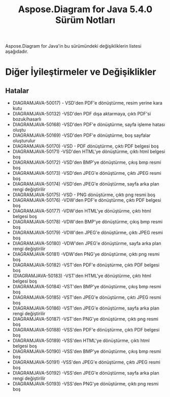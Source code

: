 ﻿---
title: Aspose.Diagram for Java 5.4.0 Sürüm Notları
type: docs
weight: 60
url: /tr/java/aspose-diagram-for-java-5-4-0-release-notes/
---
Aspose.Diagram for Java'in bu sürümündeki değişikliklerin listesi aşağıdadır.
# **Diğer İyileştirmeler ve Değişiklikler**
## **Hatalar**
- DIAGRAMJAVA-50017) - VSD'den PDF'e dönüştürme, resim yerine kara kutu
- DIAGRAMJAVA-50132) -VSD'den PDF dışa aktarmaya, çıktı PDF'si bozuk/hasarlı
- DIAGRAMJAVA-50168) -VSD'den PDF'e dönüştürme, sayfa işleme hatası oluştu
- DIAGRAMJAVA-50169) -VSD'den PDF'e dönüştürme, boş sayfalar oluşturulur
- DIAGRAMJAVA-50170) -VSD - PDF dönüştürme, çıktı PDF belgesi boş
- DIAGRAMJAVA-50171) -VSD'den HTML'ye dönüştürme, çıktı html belgesi boş
- DIAGRAMJAVA-50172) -VSD'den BMP'ye dönüştürme, çıkış bmp resmi boş
- DIAGRAMJAVA-50173) -VSD'den JPEG'e dönüştürme, çıktı JPEG resmi boş
- DIAGRAMJAVA-50174) -VSD'den JPEG'e dönüştürme, sayfa arka plan rengi değiştirilir
- DIAGRAMJAVA-50175) -VSD - PNG dönüştürme, çıktı png resmi boş
- DIAGRAMJAVA-50176) -VDW'den PDF'e dönüştürme, çıktı PDF belgesi boş
- DIAGRAMJAVA-50177) -VDW'den HTML'ye dönüştürme, çıktı html belgesi boş
- DIAGRAMJAVA-50178) -VDW'den BMP'ye dönüştürme, çıkış bmp resmi boş
- DIAGRAMJAVA-50179) -VDW'den JPEG'e dönüştürme, çıktı JPEG resmi boş
- DIAGRAMJAVA-50180) -VDW'den JPEG'e dönüştürme, sayfa arka plan rengi değiştirilir
- DIAGRAMJAVA-50181) -VDW'den PNG'ye dönüştürme, çıktı png resmi boş
- DIAGRAMJAVA-50182) -VST'den PDF'e dönüştürme, çıktı PDF belgesi boş
- (DIAGRAMJAVA-50183) -VST'den HTML'ye dönüştürme, çıktı html belgesi boş
- DIAGRAMJAVA-50184) -VST'den BMP'ye dönüştürme, çıkış bmp resmi boş
- DIAGRAMJAVA-50185) -VST'den JPEG'e dönüştürme, çıktı JPEG resmi boş
- DIAGRAMJAVA-50186) -VST'den JPEG'e dönüştürme, sayfa arka plan rengi değiştirilir
- DIAGRAMJAVA-50187) -VST'den PNG'ye dönüştürme, çıktı png resmi boş
- DIAGRAMJAVA-50188) -VSS'den PDF'e dönüştürme, çıktı PDF belgesi boş
- DIAGRAMJAVA-50189) -VSS'den HTML'ye dönüştürme, çıktı html belgesi boş
- DIAGRAMJAVA-50190) -VSS'den BMP'ye dönüştürme, çıkış bmp resmi boş
- DIAGRAMJAVA-50191) -VSS'den JPEG'e dönüştürme, çıktı JPEG resmi boş
- DIAGRAMJAVA-50192) -VSS'den JPEG'e dönüştürme, sayfa arka plan rengi değiştirilir
- DIAGRAMJAVA-50193) -VSS'den PNG'ye dönüştürme, çıktı png resmi boş
